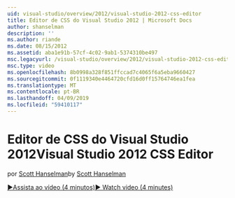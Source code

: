 ```yaml
---
uid: visual-studio/overview/2012/visual-studio-2012-css-editor
title: Editor de CSS do Visual Studio 2012 | Microsoft Docs
author: shanselman
description: ''
ms.author: riande
ms.date: 08/15/2012
ms.assetid: aba1e91b-57cf-4c02-9ab1-5374310be497
msc.legacyurl: /visual-studio/overview/2012/visual-studio-2012-css-editor
msc.type: video
ms.openlocfilehash: 8b0998a328f851ffccad7c4065f6a5eba9660427
ms.sourcegitcommit: 0f1119340e4464720cfd16d0ff15764746ea1fea
ms.translationtype: MT
ms.contentlocale: pt-BR
ms.lasthandoff: 04/09/2019
ms.locfileid: "59410117"
---
```

# <a name="visual-studio-2012-css-editor"></a><span data-ttu-id="d2adf-102">Editor de CSS do Visual Studio 2012</span><span class="sxs-lookup"><span data-stu-id="d2adf-102">Visual Studio 2012 CSS Editor</span></span>

<span data-ttu-id="d2adf-103">por [Scott Hanselman](https://github.com/shanselman)</span><span class="sxs-lookup"><span data-stu-id="d2adf-103">by [Scott Hanselman](https://github.com/shanselman)</span></span>

[<span data-ttu-id="d2adf-104">&#9654;Assista ao vídeo (4 minutos)</span><span class="sxs-lookup"><span data-stu-id="d2adf-104">&#9654; Watch video (4 minutes)</span></span>](https://channel9.msdn.com/Blogs/ASP-NET-Site-Videos/visual-studio-2012-css-editor)
